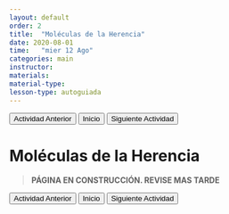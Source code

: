 ```yaml
---
layout: default
order: 2
title:  "Moléculas de la Herencia"
date: 2020-08-01
time:   "mier 12 Ago"
categories: main
instructor: 
materials: 
material-type: 
lesson-type: autoguiada
---
```


<a href="https://pesalerno.github.io/genetica-ago-2020/main/2020/08/01/1_introduccion.html"><button>Actividad Anterior</button></a>		<a href="https://pesalerno.github.io/genetica-ago-2020/"><button>Inicio</button></a>    <a href="https://pesalerno.github.io/genetica-ago-2020/main/2020/06/11/3_mutaciones.html"><button>Siguiente Actividad</button></a>

# Moléculas de la Herencia

> **PÁGINA EN CONSTRUCCIÓN. REVISE MAS TARDE**

<a href="https://pesalerno.github.io/genetica-ago-2020/main/2020/08/01/1_introduccion.html"><button>Actividad Anterior</button></a>		<a href="https://pesalerno.github.io/genetica-ago-2020/"><button>Inicio</button></a>    <a href="https://pesalerno.github.io/genetica-ago-2020/main/2020/06/11/3_mutaciones.html"><button>Siguiente Actividad</button></a>
